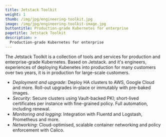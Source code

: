 ```yaml
---
title: Jetstack Toolkit
weight: 1
thumb: /img/jpg/engineering-toolkit.jpg
image: /img/jpg/engineering-toolkit-image.jpg
buttontitle: Production-grade Kubernetes for enterprise
pagetitle: Jetstack Toolkit
description: >
  Production-grade Kubernetes for enterprise
---
```


The Jetstack Toolkit is a collection of tools and services for production and enterprise-grade Kubernetes.
Based on Jetstack. and it's engineers, experiences of deploying Kubenetes into production for many customers over two years, it is in production for large-scale customers.

- *Deployment and upgrade*: Deploy HA clusters to AWS, Google Cloud and more. Roll-out upgrades in-place or immutably with pre-baked images.
- *Security*: Secure clusters using Vault-backed PKI; short-lived certificates per instance with fine-grained policy. Full automation, including renewal.
- *Monitoring and logging*: Integration with Fluentd and Logstash, Prometheus and more.
- *Networking*: Cloud-optimised, scalable container networking and policy enforcement with Calico.
